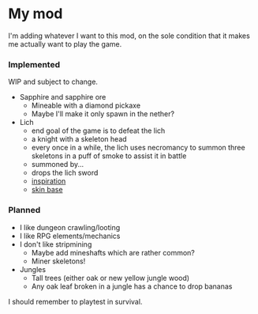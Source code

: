 # My mod

I'm adding whatever I want to this mod, on the sole condition that it makes me actually want to play the game.

### Implemented

WIP and subject to change.

- Sapphire and sapphire ore
  - Mineable with a diamond pickaxe
  - Maybe I'll make it only spawn in the nether?
- Lich
  - end goal of the game is to defeat the lich
  - a knight with a skeleton head
  - every once in a while, the lich uses necromancy to summon three skeletons in a puff of smoke to assist it in battle
  - summoned by...
  - drops the lich sword
  - [inspiration](https://the-grimoire-of-gaia.fandom.com/wiki/Bone_Knight)
  - [skin base](https://namemc.com/skin/adcc6eab0088f51e)

### Planned

- I like dungeon crawling/looting
- I like RPG elements/mechanics
- I don't like stripmining
  - Maybe add mineshafts which are rather common?
  - Miner skeletons!
- Jungles
  - Tall trees (either oak or new yellow jungle wood)
  - Any oak leaf broken in a jungle has a chance to drop bananas

I should remember to playtest in survival.